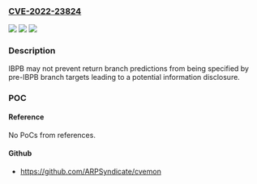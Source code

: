 ### [CVE-2022-23824](https://cve.mitre.org/cgi-bin/cvename.cgi?name=CVE-2022-23824)
![](https://img.shields.io/static/v1?label=Product&message=AMD%20Processors&color=blue)
![](https://img.shields.io/static/v1?label=Version&message=Processor%20%20various%20&color=brightgreen)
![](https://img.shields.io/static/v1?label=Vulnerability&message=NA&color=brightgreen)

### Description

IBPB may not prevent return branch predictions from being specified by pre-IBPB branch targets leading to a potential information disclosure.

### POC

#### Reference
No PoCs from references.

#### Github
- https://github.com/ARPSyndicate/cvemon

